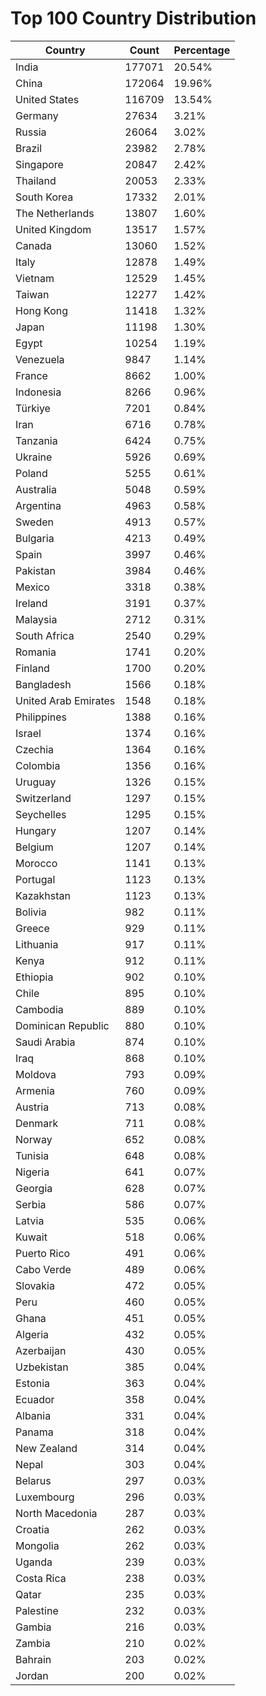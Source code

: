 # Top 100 Country Distribution
| Country | Count | Percentage |
|----|----|----|
| India | 177071 | 20.54% |
| China | 172064 | 19.96% |
| United States | 116709 | 13.54% |
| Germany | 27634 | 3.21% |
| Russia | 26064 | 3.02% |
| Brazil | 23982 | 2.78% |
| Singapore | 20847 | 2.42% |
| Thailand | 20053 | 2.33% |
| South Korea | 17332 | 2.01% |
| The Netherlands | 13807 | 1.60% |
| United Kingdom | 13517 | 1.57% |
| Canada | 13060 | 1.52% |
| Italy | 12878 | 1.49% |
| Vietnam | 12529 | 1.45% |
| Taiwan | 12277 | 1.42% |
| Hong Kong | 11418 | 1.32% |
| Japan | 11198 | 1.30% |
| Egypt | 10254 | 1.19% |
| Venezuela | 9847 | 1.14% |
| France | 8662 | 1.00% |
| Indonesia | 8266 | 0.96% |
| Türkiye | 7201 | 0.84% |
| Iran | 6716 | 0.78% |
| Tanzania | 6424 | 0.75% |
| Ukraine | 5926 | 0.69% |
| Poland | 5255 | 0.61% |
| Australia | 5048 | 0.59% |
| Argentina | 4963 | 0.58% |
| Sweden | 4913 | 0.57% |
| Bulgaria | 4213 | 0.49% |
| Spain | 3997 | 0.46% |
| Pakistan | 3984 | 0.46% |
| Mexico | 3318 | 0.38% |
| Ireland | 3191 | 0.37% |
| Malaysia | 2712 | 0.31% |
| South Africa | 2540 | 0.29% |
| Romania | 1741 | 0.20% |
| Finland | 1700 | 0.20% |
| Bangladesh | 1566 | 0.18% |
| United Arab Emirates | 1548 | 0.18% |
| Philippines | 1388 | 0.16% |
| Israel | 1374 | 0.16% |
| Czechia | 1364 | 0.16% |
| Colombia | 1356 | 0.16% |
| Uruguay | 1326 | 0.15% |
| Switzerland | 1297 | 0.15% |
| Seychelles | 1295 | 0.15% |
| Hungary | 1207 | 0.14% |
| Belgium | 1207 | 0.14% |
| Morocco | 1141 | 0.13% |
| Portugal | 1123 | 0.13% |
| Kazakhstan | 1123 | 0.13% |
| Bolivia | 982 | 0.11% |
| Greece | 929 | 0.11% |
| Lithuania | 917 | 0.11% |
| Kenya | 912 | 0.11% |
| Ethiopia | 902 | 0.10% |
| Chile | 895 | 0.10% |
| Cambodia | 889 | 0.10% |
| Dominican Republic | 880 | 0.10% |
| Saudi Arabia | 874 | 0.10% |
| Iraq | 868 | 0.10% |
| Moldova | 793 | 0.09% |
| Armenia | 760 | 0.09% |
| Austria | 713 | 0.08% |
| Denmark | 711 | 0.08% |
| Norway | 652 | 0.08% |
| Tunisia | 648 | 0.08% |
| Nigeria | 641 | 0.07% |
| Georgia | 628 | 0.07% |
| Serbia | 586 | 0.07% |
| Latvia | 535 | 0.06% |
| Kuwait | 518 | 0.06% |
| Puerto Rico | 491 | 0.06% |
| Cabo Verde | 489 | 0.06% |
| Slovakia | 472 | 0.05% |
| Peru | 460 | 0.05% |
| Ghana | 451 | 0.05% |
| Algeria | 432 | 0.05% |
| Azerbaijan | 430 | 0.05% |
| Uzbekistan | 385 | 0.04% |
| Estonia | 363 | 0.04% |
| Ecuador | 358 | 0.04% |
| Albania | 331 | 0.04% |
| Panama | 318 | 0.04% |
| New Zealand | 314 | 0.04% |
| Nepal | 303 | 0.04% |
| Belarus | 297 | 0.03% |
| Luxembourg | 296 | 0.03% |
| North Macedonia | 287 | 0.03% |
| Croatia | 262 | 0.03% |
| Mongolia | 262 | 0.03% |
| Uganda | 239 | 0.03% |
| Costa Rica | 238 | 0.03% |
| Qatar | 235 | 0.03% |
| Palestine | 232 | 0.03% |
| Gambia | 216 | 0.03% |
| Zambia | 210 | 0.02% |
| Bahrain | 203 | 0.02% |
| Jordan | 200 | 0.02% |
